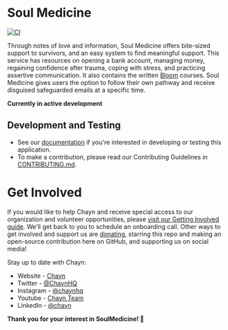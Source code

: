 # Soul Medicine

[![CI](https://github.com/chaynHQ/soulmedicine/actions/workflows/ci.yml/badge.svg)](https://github.com/chaynHQ/soulmedicine/actions/workflows/ci.yml)

Through notes of love and information, Soul Medicine offers bite-sized support to survivors, and an easy system to find meaningful support. This service has resources on opening a bank account, managing money, regaining confidence after trauma, coping with stress, and practicing assertive communication. It also contains the written [Bloom](https://bloom.chayn.co/) courses. Soul Medicine gives users the option to follow their own pathway and receive disguised safeguarded emails at a specific time.

**Currently in active development**

## Development and Testing

- See our [documentation](docs/README.md) if you're interested in developing or testing this application.
- To make a contribution, please read our Contributing Guidelines in [CONTRIBUTING.md](CONTRIBUTING.md).

# Get Involved

If you would like to help Chayn and receive special access to our organization and volunteer opportunities, please [visit our Getting Involved guide](https://www.chayn.co/get-involved). We'll get back to you to schedule an onboarding call. Other ways to get involved and support us are [donating](https://www.paypal.me/chaynhq), starring this repo and making an open-source contribution here on GitHub, and supporting us on social media! 

Stay up to date with Chayn:

- Website - [Chayn](https://www.chayn.co/)
- Twitter - [@ChaynHQ](https://twitter.com/ChaynHQ)
- Instagram - [@chaynhq](https://www.instagram.com/chaynhq/)
- Youtube - [Chayn Team](https://www.youtube.com/channel/UC5_1Ci2SWVjmbeH8_USm-Bg)
- LinkedIn - [@chayn](https://www.linkedin.com/company/chayn)

**Thank you for your interest in SoulMedicine! 🙏**
